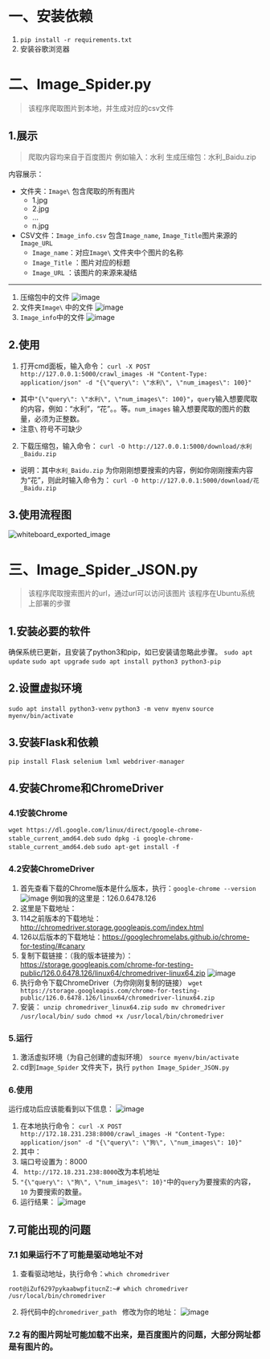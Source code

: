 # 一、安装依赖
1. ```pip install -r requirements.txt```
2. 安装谷歌浏览器
# 二、Image_Spider.py
> 该程序爬取图片到本地，并生成对应的csv文件
## 1.展示
> 爬取内容均来自于百度图片
例如输入：水利
生成压缩包：水利_Baidu.zip

内容展示：
- 文件夹：`Image\`
包含爬取的所有图片
  - 1.jpg
  - 2.jpg
  - ...
  - n.jpg
- CSV文件：`Image_info.csv`
包含`Image_name`, `Image_Title`图片来源的`Image_URL`
  - `Image_name`：对应`Image\` 文件夹中个图片的名称
  - `Image_Title` ：图片对应的标题
  - `Image_URL` ：该图片的来源来凝结

---
1. 压缩包中的文件
![image](https://github.com/xxhanzo/Spider_BaiduImage/assets/97886040/d3582e1e-6f2b-41a9-b1e1-74539560d20b)
2. 文件夹`Image\` 中的文件
![image](https://github.com/xxhanzo/Spider_BaiduImage/assets/97886040/d7a3c584-4f30-4468-96a0-e33407b0ed98)
3. `Image_info`中的文件
![image](https://github.com/xxhanzo/Spider_BaiduImage/assets/97886040/86b145e8-3d38-4d9e-b9e6-390569f0b8ec)
## 2.使用
1. 打开cmd面板，输入命令：
```curl -X POST http://127.0.0.1:5000/crawl_images -H "Content-Type: application/json" -d "{\"query\": \"水利\", \"num_images\": 100}" ```
- 其中`"{\"query\": \"水利\", \"num_images\": 100}"`，`query`输入想要爬取的内容，例如：“水利”，“花”。。等。`num_images` 输入想要爬取的图片的数量，必须为正整数。
- 注意`\` 符号不可缺少
2. 下载压缩包，输入命令：
```curl -O http://127.0.0.1:5000/download/水利_Baidu.zip```
- 说明：其中`水利_Baidu.zip` 为你刚刚想要搜索的内容，例如你刚刚搜索内容为“花”，则此时输入命令为：
`curl -O http://127.0.0.1:5000/download/花_Baidu.zip`
## 3.使用流程图
![whiteboard_exported_image](https://github.com/xxhanzo/Spider_BaiduImage/assets/97886040/c60b5904-55d7-4a14-a4a8-214fc64bd571)

# 三、Image_Spider_JSON.py
> 该程序爬取搜索图片的url，通过url可以访问该图片
> 该程序在Ubuntu系统上部署的步骤
## 1.安装必要的软件
确保系统已更新，且安装了python3和pip，如已安装请忽略此步骤。
```sudo apt update```
```sudo apt upgrade```
```sudo apt install python3 python3-pip```
## 2.设置虚拟环境
```sudo apt install python3-venv```
```python3 -m venv myenv```
```source myenv/bin/activate```
## 3.安装Flask和依赖
```pip install Flask selenium lxml webdriver-manager```
## 4.安装Chrome和ChromeDriver
### 4.1安装Chrome
```wget https://dl.google.com/linux/direct/google-chrome-stable_current_amd64.deb```
```sudo dpkg -i google-chrome-stable_current_amd64.deb```
```sudo apt-get install -f```
### 4.2安装ChromeDriver
1. 首先查看下载的Chrome版本是什么版本，执行：`google-chrome --version`
![image](https://github.com/user-attachments/assets/f38cc9f0-0dc2-4e09-95c9-f2ab84e399af)
例如我的这里是：126.0.6478.126
2. 这里是下载地址：
  1. 114之前版本的下载地址：http://chromedriver.storage.googleapis.com/index.html
  2. 126以后版本的下载地址：https://googlechromelabs.github.io/chrome-for-testing/#canary
  3. 复制下载链接：（我的版本链接为）：https://storage.googleapis.com/chrome-for-testing-public/126.0.6478.126/linux64/chromedriver-linux64.zip
![image](https://github.com/user-attachments/assets/f4628cb8-1331-404e-9a65-d725cb6d157d)
  4. 执行命令下载ChromeDriver（为你刚刚复制的链接）
```wget https://storage.googleapis.com/chrome-for-testing-public/126.0.6478.126/linux64/chromedriver-linux64.zip```
  5. 安装：
```unzip chromedriver_linux64.zip```
```sudo mv chromedriver /usr/local/bin/```
```sudo chmod +x /usr/local/bin/chromedriver```
### 5.运行
1. 激活虚拟环境（为自己创建的虚拟环境）
```source myenv/bin/activate```
2. cd到`Image_Spider` 文件夹下，执行
```python Image_Spider_JSON.py```
### 6.使用
运行成功后应该能看到以下信息：
![image](https://github.com/user-attachments/assets/35fed359-603d-4467-81f3-d21254744c8e)
1. 在本地执行命令：
```curl -X POST http://172.18.231.238:8000/crawl_images -H "Content-Type: application/json" -d "{\"query\": \"狗\", \"num_images\": 10}"```
2. 其中：
  1. 端口号设置为：8000
  2. ` http://172.18.231.238:8000`改为本机地址
  3. `"{\"query\": \"狗\", \"num_images\": 10}"`中的`query`为要搜索的内容，`10` 为要搜索的数量。
3. 运行结果：
![image](https://github.com/user-attachments/assets/fe06e979-550a-4e24-bcdf-86a479c203a5)
## 7.可能出现的问题
### 7.1 如果运行不了可能是驱动地址不对
1. 查看驱动地址，执行命令：`which chromedriver`
```
root@iZuf6297pykaabwpfitucnZ:~# which chromedriver
/usr/local/bin/chromedriver
```
2. 将代码中的`chromedriver_path ` 修改为你的地址：
![image](https://github.com/user-attachments/assets/bab08976-a8ec-4970-b989-a48a5490487d)
### 7.2  有的图片网址可能加载不出来，是百度图片的问题，大部分网址都是有图片的。

